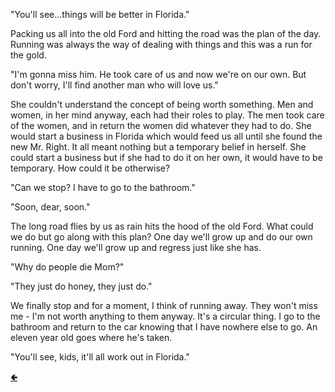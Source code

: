 "You'll see...things will be better in Florida."

Packing us all into the old Ford and hitting the road was the plan of the day.  Running was always the way of dealing with things and this was a run for the gold.

"I'm gonna miss him.  He took care of us and now we're on our own.  But don't worry, I'll find another man who will love us."

She couldn't understand the concept of being worth something.  Men and women, in her mind anyway, each had their roles to play.  The men took care of the women, and in return the women did whatever they had to do.  She would start a business in Florida which would feed us all until she found the new Mr. Right.  It all meant nothing but a temporary belief in herself.  She could start a business but if she had to do it on her own, it would have to be temporary.  How could it be otherwise?

"Can we stop?  I have to go to the bathroom."

"Soon, dear, soon."

The long road flies by us as rain hits the hood of the old Ford.  What could we do but go along with this plan?  One day we'll grow up and do our own running.  One day we'll grow up and regress just like she has.

"Why do people die Mom?"

"They just do honey, they just do."

We finally stop and for a moment, I think of running away.  They won't miss me - I'm not worth anything to them anyway.  It's a circular thing.  I go to the bathroom and return to the car knowing that I have nowhere else to go.  An eleven year old goes where he's taken.

"You'll see, kids, it'll all work out in Florida."

[🢀](https://bulltown.2022.joejenett.com/core/?seek=running)
